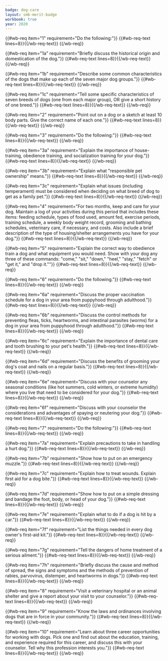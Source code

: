 ```yaml
---
badge: dog-care
layout: smb-merit-badge
workbook: true
year: 2020
---
```



{{#wb-req item="1" requirement="Do the following:"}}
{{#wb-req-text lines=8}}{{/wb-req-text}}
{{/wb-req}}

{{#wb-req item="1a" requirement="Briefly discuss the historical origin and domestication of the dog."}}
{{#wb-req-text lines=8}}{{/wb-req-text}}
{{/wb-req}}

{{#wb-req item="1b" requirement="Describe some common characteristics of the dogs that make up each of the seven major dog groups."}}
{{#wb-req-text lines=8}}{{/wb-req-text}}
{{/wb-req}}

{{#wb-req item="1c" requirement="Tell some specific characteristics of seven breeds of dogs (one from each major group), OR give a short history of one breed."}}
{{#wb-req-text lines=8}}{{/wb-req-text}}
{{/wb-req}}

{{#wb-req item="2" requirement="Point out on a dog or a sketch at least 10 body parts. Give the correct name of each one."}}
{{#wb-req-text lines=8}}{{/wb-req-text}}
{{/wb-req}}

{{#wb-req item="3" requirement="Do the following:"}}
{{#wb-req-text lines=8}}{{/wb-req-text}}
{{/wb-req}}

{{#wb-req item="3a" requirement="Explain the importance of house-training, obedience training, and socialization training for your dog."}}
{{#wb-req-text lines=8}}{{/wb-req-text}}
{{/wb-req}}

{{#wb-req item="3b" requirement="Explain what "responsible pet ownership" means."}}
{{#wb-req-text lines=8}}{{/wb-req-text}}
{{/wb-req}}

{{#wb-req item="3c" requirement="Explain what issues (including temperament) must be considered when deciding on what breed of dog to get as a family pet."}}
{{#wb-req-text lines=8}}{{/wb-req-text}}
{{/wb-req}}

{{#wb-req item="4" requirement="For two months, keep and care for your dog. Maintain a log of your activities during this period that includes these items: feeding schedule, types of food used, amount fed, exercise periods, training schedule, a weekly body weight record, grooming and bathing schedules, veterinary care, if necessary, and costs. Also include a brief description of the type of housing/shelter arrangements you have for your dog."}}
{{#wb-req-text lines=8}}{{/wb-req-text}}
{{/wb-req}}

{{#wb-req item="5" requirement="Explain the correct way to obedience train a dog and what equipment you would need. Show with your dog any three of these commands: "come," "sit," "down," "heel," "stay," "fetch" or "get it," and "drop it.""}}
{{#wb-req-text lines=8}}{{/wb-req-text}}
{{/wb-req}}

{{#wb-req item="6" requirement="Do the following."}}
{{#wb-req-text lines=8}}{{/wb-req-text}}
{{/wb-req}}

{{#wb-req item="6a" requirement="Discuss the proper vaccination schedule for a dog in your area from puppyhood through adulthood."}}
{{#wb-req-text lines=8}}{{/wb-req-text}}
{{/wb-req}}

{{#wb-req item="6b" requirement="Discuss the control methods for preventing fleas, ticks, heartworms, and intestinal parasites (worms) for a dog in your area from puppyhood through adulthood."}}
{{#wb-req-text lines=8}}{{/wb-req-text}}
{{/wb-req}}

{{#wb-req item="6c" requirement="Explain the importance of dental care and tooth brushing to your pet's health."}}
{{#wb-req-text lines=8}}{{/wb-req-text}}
{{/wb-req}}

{{#wb-req item="6d" requirement="Discuss the benefits of grooming your dog's coat and nails on a regular basis."}}
{{#wb-req-text lines=8}}{{/wb-req-text}}
{{/wb-req}}

{{#wb-req item="6e" requirement="Discuss with your counselor any seasonal conditions (like hot summers, cold winters, or extreme humidity) where you live that need to be considered for your dog."}}
{{#wb-req-text lines=8}}{{/wb-req-text}}
{{/wb-req}}

{{#wb-req item="6f" requirement="Discuss with your counselor the considerations and advantages of spaying or neutering your dog."}}
{{#wb-req-text lines=8}}{{/wb-req-text}}
{{/wb-req}}

{{#wb-req item="7" requirement="Do the following:"}}
{{#wb-req-text lines=8}}{{/wb-req-text}}
{{/wb-req}}

{{#wb-req item="7a" requirement="Explain precautions to take in handling a hurt dog."}}
{{#wb-req-text lines=8}}{{/wb-req-text}}
{{/wb-req}}

{{#wb-req item="7b" requirement="Show how to put on an emergency muzzle."}}
{{#wb-req-text lines=8}}{{/wb-req-text}}
{{/wb-req}}

{{#wb-req item="7c" requirement="Explain how to treat wounds. Explain first aid for a dog bite."}}
{{#wb-req-text lines=8}}{{/wb-req-text}}
{{/wb-req}}

{{#wb-req item="7d" requirement="Show how to put on a simple dressing and bandage the foot, body, or head of your dog."}}
{{#wb-req-text lines=8}}{{/wb-req-text}}
{{/wb-req}}

{{#wb-req item="7e" requirement="Explain what to do if a dog is hit by a car."}}
{{#wb-req-text lines=8}}{{/wb-req-text}}
{{/wb-req}}

{{#wb-req item="7f" requirement="List the things needed in every dog owner's first-aid kit."}}
{{#wb-req-text lines=8}}{{/wb-req-text}}
{{/wb-req}}

{{#wb-req item="7g" requirement="Tell the dangers of home treatment of a serious ailment."}}
{{#wb-req-text lines=8}}{{/wb-req-text}}
{{/wb-req}}

{{#wb-req item="7h" requirement="Briefly discuss the cause and method of spread, the signs and symptoms and the methods of prevention of rabies, parvovirus, distemper, and heartworms in dogs."}}
{{#wb-req-text lines=8}}{{/wb-req-text}}
{{/wb-req}}

{{#wb-req item="8" requirement="Visit a veterinary hospital or an animal shelter and give a report about your visit to your counselor."}}
{{#wb-req-text lines=8}}{{/wb-req-text}}
{{/wb-req}}

{{#wb-req item="9" requirement="Know the laws and ordinances involving dogs that are in force in your community."}}
{{#wb-req-text lines=8}}{{/wb-req-text}}
{{/wb-req}}

{{#wb-req item="10" requirement="Learn about three career opportunities for working with dogs. Pick one and find out about the education, training, and experience required for this career, and discuss this with your counselor. Tell why this profession interests you."}}
{{#wb-req-text lines=8}}{{/wb-req-text}}
{{/wb-req}}
